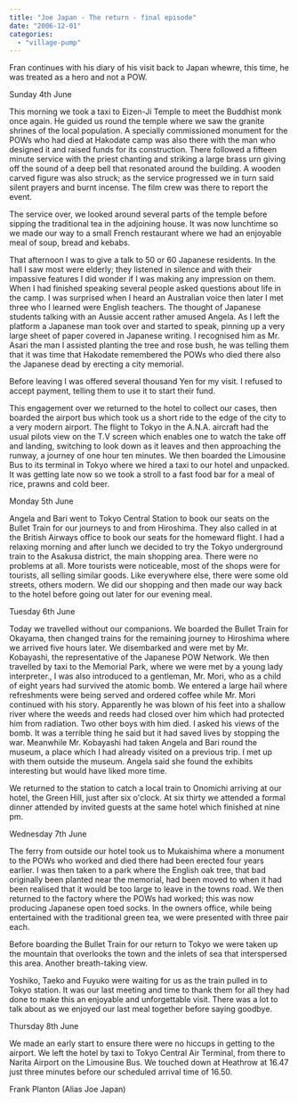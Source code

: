 ```yaml
---
title: "Joe Japan - The return - final episode"
date: "2006-12-01"
categories: 
  - "village-pump"
---
```


Fran continues with his diary of his visit back to Japan whewre, this time, he was treated as a hero and not a POW.

Sunday 4th June

This morning we took a taxi to Eizen-Ji Temple to meet the Buddhist monk once again. He guided us round the temple where we saw the granite shrines of the local population. A specially commissioned monument for the POWs who had died at Hakodate camp was also there with the man who designed it and raised funds for its construction. There followed a fifteen minute service with the priest chanting and striking a large brass urn giving off the sound of a deep bell that resonated around the building. A wooden carved figure was also struck; as the service progressed we in turn said silent prayers and burnt incense. The film crew was there to report the event.

The service over, we looked around several parts of the temple before sipping the traditional tea in the adjoining house. It was now lunchtime so we made our way to a small French restaurant where we had an enjoyable meal of soup, bread and kebabs.

That afternoon I was to give a talk to 50 or 60 Japanese residents. In the hall I saw most were elderly; they listened in silence and with their impassive features I did wonder if I was making any impression on them. When I had finished speaking several people asked questions about life in the camp. I was surprised when I heard an Australian voice then later I met three who I learned were English teachers. The thought of Japanese students talking with an Aussie accent rather amused Angela. As I left the platform a Japanese man took over and started to speak, pinning up a very large sheet of paper covered in Japanese writing. I recognised him as Mr. Asari the man I assisted planting the tree and rose bush, he was telling them that it was time that Hakodate remembered the POWs who died there also the Japanese dead by erecting a city memorial.

Before leaving I was offered several thousand Yen for my visit. I refused to accept payment, telling them to use it to start their fund.

This engagement over we returned to the hotel to collect our cases, then boarded the airport bus which took us a short ride to the edge of the city to a very modern airport. The flight to Tokyo in the A.N.A. aircraft had the usual pilots view on the T.V screen which enables one to watch the take off and landing, switching to look down as it leaves and then approaching the runway, a journey of one hour ten minutes. We then boarded the Limousine Bus to its terminal in Tokyo where we hired a taxi to our hotel and unpacked. It was getting late now so we took a stroll to a fast food bar for a meal of rice, prawns and cold beer.

Monday 5th June

Angela and Bari went to Tokyo Central Station to book our seats on the Bullet Train for our journeys to and from Hiroshima. They also called in at the British Airways office to book our seats for the homeward flight. I had a relaxing morning and after lunch we decided to try the Tokyo underground train to the Asakusa district, the main shopping area. There were no problems at all. More tourists were noticeable, most of the shops were for tourists, all selling similar goods. Like everywhere else, there were some old streets, others modern. We did our shopping and then made our way back to the hotel before going out later for our evening meal.

Tuesday 6th June

Today we travelled without our companions. We boarded the Bullet Train for Okayama, then changed trains for the remaining journey to Hiroshima where we arrived five hours later. We disembarked and were met by Mr. Kobayashi, the representative of the Japanese POW Network. We then travelled by taxi to the Memorial Park, where we were met by a young lady interpreter., I was also introduced to a gentleman, Mr. Mori, who as a child of eight years had survived the atomic bomb. We entered a large hail where refreshments were being served and ordered coffee while Mr. Mori continued with his story. Apparently he was blown of his feet into a shallow river where the weeds and reeds had closed over him which had protected him from radiation. Two other boys with him died. I asked his views of the bomb. It was a terrible thing he said but it had saved lives by stopping the war. Meanwhile Mr. Kobayashi had taken Angela and Bari round the museum, a place which I had already visited on a previous trip. I met up with them outside the museum. Angela said she found the exhibits interesting but would have liked more time.

We returned to the station to catch a local train to Onomichi arriving at our hotel, the Green Hill, just after six o'clock. At six thirty we attended a formal dinner attended by invited guests at the same hotel which finished at nine pm.

Wednesday 7th June

The ferry from outside our hotel took us to Mukaishima where a monument to the POWs who worked and died there had been erected four years earlier. I was then taken to a park where the English oak tree, that bad originally been planted near the memorial, had been moved to when it had been realised that it would be too large to leave in the towns road. We then returned to the factory where the POWs had worked; this was now producing Japanese open toed socks. In the owners office, while being entertained with the traditional green tea, we were presented with three pair each.

Before boarding the Bullet Train for our return to Tokyo we were taken up the mountain that overlooks the town and the inlets of sea that interspersed this area. Another breath-taking view.

Yoshiko, Taeko and Fuyuko were waiting for us as the train pulled in to Tokyo station. It was our last meeting and time to thank them for all they had done to make this an enjoyable and unforgettable visit. There was a lot to talk about as we enjoyed our last meal together before saying goodbye.

Thursday 8th June

We made an early start to ensure there were no hiccups in getting to the airport. We left the hotel by taxi to Tokyo Central Air Terminal, from there to Narita Airport on the Limousine Bus. We touched down at Heathrow at 16.47 just three minutes before our scheduled arrival time of 16.50.

Frank Planton (Alias Joe Japan)
